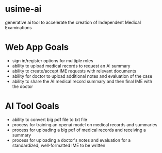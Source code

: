 # usime-ai
generative ai tool to accelerate the creation of Independent Medical Examinations

# Web App Goals
- sign in/register options for multiple roles
- ability to upload medical records to request an AI summary 
- ability to create/accept IME requests with relevant documents
- ability for doctor to upload additional notes and evaluation of the case
- ability to share the AI medical record summary and then final IME with the doctor

# AI Tool Goals
- ability to convert big pdf file to txt file
- process for training an openai model on medical records and summaries
- process for uploading a big pdf of medical records and receiving a summary
- process for uploading a doctor's notes and evaluation for a standardized, well-formatted IME to be written

